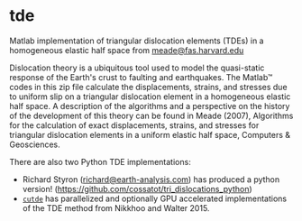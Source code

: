 tde
===

Matlab implementation of triangular dislocation elements (TDEs) in a homogeneous elastic half space from meade@fas.harvard.edu

Dislocation theory is a ubiquitous tool used to model the quasi-static response of the Earth's crust to faulting and earthquakes. The Matlab™ codes in this zip file calculate the displacements, strains, and stresses due to uniform slip on a triangular dislocation element in a homogeneous elastic half space. A description of the algorithms and a perspective on the history of the development of this theory can be found in Meade (2007), Algorithms for the calculation of exact displacements, strains, and stresses for triangular dislocation elements in a uniform elastic half space, Computers & Geosciences.

There are also two Python TDE implementations:
- Richard Styron (richard@earth-analysis.com) has produced a python version! (https://github.com/cossatot/tri_dislocations_python)
- [`cutde`](https://github.com/tbenthompson/cutde) has parallelized and optionally GPU accelerated implementations of the TDE method from Nikkhoo and Walter 2015. 
